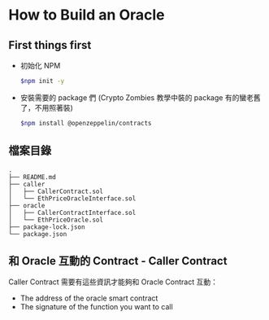 # How to Build an Oracle

## First things first

- 初始化 NPM

    ```bash
    $npm init -y
    ```

- 安裝需要的 package 們 (Crypto Zombies 教學中裝的 package 有的蠻老舊了，不用照著裝)

    ```bash
    $npm install @openzeppelin/contracts
    ```

## 檔案目錄

```
.
├── README.md
├── caller
│   ├── CallerContract.sol
│   └── EthPriceOracleInterface.sol
├── oracle
│   ├── CallerContractInterface.sol
│   └── EthPriceOracle.sol
├── package-lock.json
└── package.json

```

## 和 Oracle 互動的 Contract - Caller Contract

Caller Contract 需要有這些資訊才能夠和 Oracle Contract 互動：

- The address of the oracle smart contract
- The signature of the function you want to call

